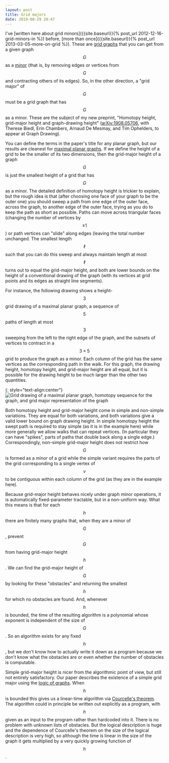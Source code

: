 ```yaml
---
layout: post
title: Grid majors
date: 2019-08-29 20:47
---
```

I've [written here about grid minors]({{site.baseurl}}{% post_url 2012-12-16-grid-minors-in %}) before, [more than once]({{site.baseurl}}{% post_url 2013-03-05-more-on-grid %}). These are [grid graphs](https://en.wikipedia.org/wiki/Lattice_graph) that you can get from a given graph $$G$$ as a [minor](https://en.wikipedia.org/wiki/Graph_minor) (that is, by removing edges or vertices from $$G$$ and contracting others of its edges). So, in the other direction, a "grid major" of $$G$$ must be a grid graph that has $$G$$ as a minor. These are the subject of my new preprint, "Homotopy height, grid-major height and graph-drawing height" ([arXiv:1908.05706](https://arxiv.org/abs/1908.05706), with Therese Biedl, Erin Chambers, Arnaud De Mesmay, and Tim Ophelders, to appear at Graph Drawing).

You can define the terms in the paper's title for any planar graph, but our results are cleanest for [maximal planar graphs](https://en.wikipedia.org/wiki/Maximal_planar_graph). If we define the height of a grid to be the smaller of its two dimensions, then the grid-major height of a graph $$G$$ is just the smallest height of a grid that has $$G$$ as a minor. The detailed definition of homotopy height is trickier to explain, but the rough idea is that (after choosing one face of your graph to be the outer one) you should sweep a path from one edge of the outer face, across the graph, to another edge of the outer face, trying as you do to keep the path as short as possible. Paths can move across triangular faces (changing the number of vertices by $$\pm 1$$) or path vertices can "slide" along edges  (leaving the total number unchanged. The smallest length $$\ell$$ such that you can do this sweep and always maintain length at most $$\ell$$ turns out to equal the grid-major height, and both are lower bounds on the height of a conventional drawing of the graph (with its vertices at grid points and its edges as straight line segments).

For instance, the following drawing shows a height-$$3$$ grid drawing of a maximal planar graph, a sequence of $$5$$ paths of length at most $$3$$ sweeping from the left to the right edge of the graph, and the subsets of vertices to contract in a $$3\times 5$$ grid to produce the graph as a minor. Each column of the grid has the same vertices as the corresponding path in the walk. For this graph, the drawing height, homotopy height, and grid-major height are all equal, but it is possible for the drawing height to be much larger than the other two quantities.

{: style="text-align:center"}
![Grid drawing of a maximal planar graph, homotopy sequence for the graph, and grid major representation of the graph]({{site.baseurl}}/assets/2019/grid-majors.svg)

Both homotopy height and grid-major height come in simple and non-simple variations. They are equal for both variations, and both variations give a valid lower bound on graph drawing height. In simple homotopy height the swept path is required to stay simple (as it is in the example here) while more generally we allow walks that can repeat vertices. (In particular they can have "spikes", parts of paths that double back along a single edge.) Correspondingly, non-simple grid-major height does not restrict how $$G$$ is formed as a minor of a grid while the simple variant requires the parts of the grid corresponding to a single vertex of $$v$$ to be contiguous within each column of the grid (as they are in the example here).

Because grid-major height behaves nicely under graph minor operations, it is automatically fixed-parameter tractable, but in a non-uniform way. What this means is that for each $$h$$ there are finitely many graphs that, when they are a minor of $$G$$, prevent $$G$$ from having grid-major height $$h$$. We can find the grid-major height of $$G$$ by looking for these "obstacles" and returning the smallest $$h$$ for which no obstacles are found. And, whenever $$h$$ is bounded, the time of the resulting algorithm is a polynomial whose exponent is independent of the size of $$G$$. So an algorithm exists for any fixed $$h$$, but we don't know how to actually write it down as a program because we don't know what the obstacles are or even whether the number of obstacles is computable.

Simple grid-major height is nicer from the algorithmic point of view, but still not entirely satisfactory. Our paper describes the existence of a simple grid major using the [logic of graphs](https://en.wikipedia.org/wiki/Logic_of_graphs). When $$h$$ is bounded this gives us a linear-time algorithm via [Courcelle's theorem](https://en.wikipedia.org/wiki/Courcelle%27s_theorem). The algorithm could in principle be written out explicitly as a program,
with $$h$$ given as an input to the program rather than hardcoded into it. There is no problem with unknown lists of obstacles. But the logical description is huge and the dependence of Courcelle's theorem on the size of the logical description is very high, so although the time is linear in the size of the graph it gets multiplied by a very quickly growing function <span style="white-space:nowrap">of $$h$$.</span>